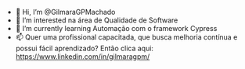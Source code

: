- 👋 Hi, I’m @GilmaraGPMachado
- 👀 I’m interested  na área de Qualidade de Software
- 🌱 I’m currently learning  Automação com o framework Cypress   
- 📫 Quer uma profissional capacitada,  que busca melhoria contínua e possui fácil aprendizado?  Então clica aqui: https://www.linkedin.com/in/gilmaragpm/

<!---
GilmaraGPMachado/GilmaraGPMachado is a ✨ special ✨ repository because its `README.md` (this file) appears on your GitHub profile.
You can click the Preview link to take a look at your changes.
--->
